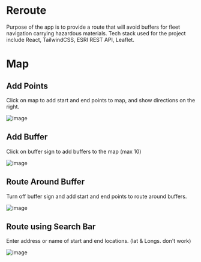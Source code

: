 # Reroute

Purpose of the app is to provide a route that will avoid buffers for fleet navigation carrying hazardous materials. Tech stack used for the project include React, TailwindCSS, ESRI REST API, Leaflet.

# Map 

## Add Points

Click on map to add start and end points to map, and show directions on the right.

![image](https://github.com/MahmoudAli7/Reroute/assets/77214455/42adbc6f-9cd9-4b35-b129-d747df3f4c89)


## Add Buffer

Click on buffer sign to add buffers to the map (max 10)

![image](https://github.com/MahmoudAli7/Reroute/assets/77214455/55a9dbf9-e8e3-482f-a045-8b7d7f6bd548)


## Route Around Buffer 

Turn off buffer sign and add start and end points to route around buffers.

![image](https://github.com/MahmoudAli7/Reroute/assets/77214455/7d1f851f-ba4b-4010-bc3e-ac47c791ad32)

## Route using Search Bar

Enter address or name of start and end locations. (lat & Longs. don't work)

![image](https://github.com/MahmoudAli7/Reroute/assets/77214455/8ddadc7b-5b98-496a-9ffb-f99b6505defb)

